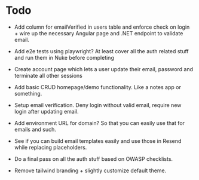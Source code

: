 # Todo
- Add column for emailVerified in users table and enforce check on login + wire up the necessary Angular page and .NET endpoint to validate email.

- Add e2e tests using playwright? At least cover all the auth related stuff and run them in Nuke before completing
- Create account page which lets a user update their email, password and terminate all other sessions
- Add basic CRUD homepage/demo functionality. Like a notes app or something.
- Setup email verification. Deny login without valid email, require new login after updating email.
- Add environment URL for domain? So that you can easily use that for emails and such.
- See if you can build email templates easily and use those in Resend while replacing placeholders.
- Do a final pass on all the auth stuff based on OWASP checklists.
- Remove tailwind branding + slightly customize default theme.
